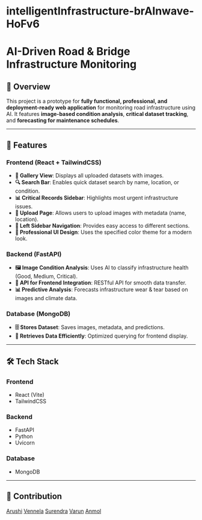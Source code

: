 # intelligentInfrastructure-brAInwave-HoFv6
# AI-Driven Road & Bridge Infrastructure Monitoring

## 🚀 Overview
This project is a prototype for **fully functional, professional, and deployment-ready web application** for monitoring road infrastructure using AI. It features **image-based condition analysis**, **critical dataset tracking**, and **forecasting for maintenance schedules**.

---
## 📌 Features
### **Frontend (React + TailwindCSS)**
- **📸 Gallery View**: Displays all uploaded datasets with images.
- **🔍 Search Bar**: Enables quick dataset search by name, location, or condition.
- **📊 Critical Records Sidebar**: Highlights most urgent infrastructure issues.
- **📂 Upload Page**: Allows users to upload images with metadata (name, location).
- **📌 Left Sidebar Navigation**: Provides easy access to different sections.
- **🎨 Professional UI Design**: Uses the specified color theme for a modern look.

### **Backend (FastAPI)**
- **🖼️ Image Condition Analysis**: Uses AI to classify infrastructure health (Good, Medium, Critical).
- **📡 API for Frontend Integration**: RESTful API for smooth data transfer.
- **📊 Predictive Analysis**: Forecasts infrastructure wear & tear based on images and climate data.

### **Database (MongoDB)**
- **🗄️ Stores Dataset**: Saves images, metadata, and predictions.
- **🔄 Retrieves Data Efficiently**: Optimized querying for frontend display.

---

## 🛠️ Tech Stack
### **Frontend**
- React (Vite)
- TailwindCSS

### **Backend**
- FastAPI
- Python
- Uvicorn

### **Database**
- MongoDB

---
## 🤝 Contribution

[Arushi]()
[Vennela]()
[Surendra]()
[Varun]()
[Anmol]()


